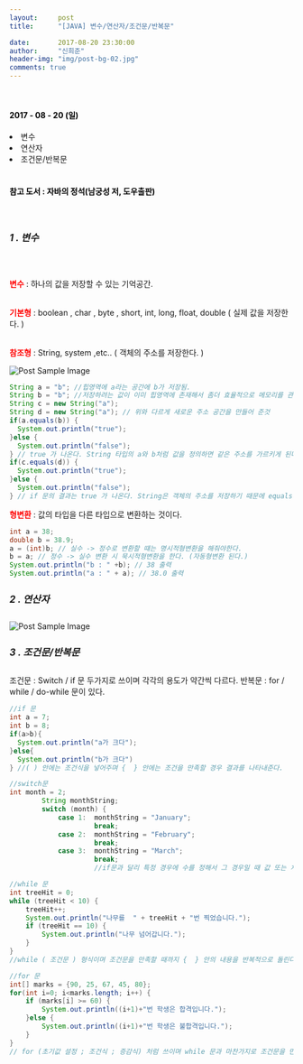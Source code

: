 ```yaml
---
layout:     post
title:      "[JAVA] 변수/연산자/조건문/반복문"

date:       2017-08-20 23:30:00
author:     "신희준"
header-img: "img/post-bg-02.jpg"
comments: true
---
```

<br>
<H4 style ="font-weight:bold; color : black">2017 - 08 - 20 (일)</H4>
<li>변수</li>
<li>연산자</li>
<li>조건문/반복문</li>

<br>
<H4 style ="font-weight:bold; color:black;">참고 도서 : 자바의 정석(남궁성 저, 도우출판)</H4>
<br>

<h5 style = "font-size: 17px; font-weight : bold;">1 . 변수</h5>
<br>
<p>
<b style="color:red">변수</b> : 하나의 값을 저장할 수 있는 기억공간.
<br><br>


<b style="color:red">기본형</b> : boolean , char , byte , short, int, long, float, double ( 실제 값을 저장한다. )

<br>
<b style="color:red">참조형</b> : String, system ,etc.. ( 객체의 주소를 저장한다. )
<br>

</p>

<img src="{{ site.baseurl }}/img/bv.JPG" alt="Post Sample Image">


~~~java
String a = "b"; //힙영역에 a라는 공간에 b가 저장됨.
String b = "b"; //저장하려는 값이 이미 힙영역에 존재해서 좀더 효율적으로 메모리를 관리하기위해서 같은 주소를 가르키는 듯.
String c = new String("a");
String d = new String("a"); // 위와 다르게 새로운 주소 공간을 만들어 준것
if(a.equals(b)) {
  System.out.println("true");
}else {
  System.out.println("false");
} // true 가 나온다. String 타입의 a와 b처럼 값을 정의하면 같은 주소를 가르키게 된다. "==" 으로 비교해도 true 가 나온다.
if(c.equals(d)) {
  System.out.println("true");
}else {
  System.out.println("false");
} // if 문의 결과는 true 가 나온다. String은 객체의 주소를 저장하기 때문에 equals 로 비교해야한다. 서로다른 주소를 만들어 주었기에 "=="으로 비교하면 false가 나온다.
~~~


<p>
<b style="color: red;">형변환</b> : 값의 타입을 다른 타입으로 변환하는 것이다.
</p>

~~~java
int a = 38;
double b = 38.9;
a = (int)b; // 실수 -> 정수로 변환할 떄는 명시적형변환을 해줘야한다.
b = a; // 정수 -> 실수 변환 시 묵시적형변환을 한다. (자동형변환 된다.)
System.out.println("b : " +b); // 38 출력
System.out.println("a : " + a); // 38.0 출력
~~~

<h5 style = "font-size: 17px; font-weight : bold;">2 . 연산자</h5>


<img src="{{ site.baseurl }}/img/op.JPG" alt="Post Sample Image">

<BR>
<h5 style = "font-size: 17px; font-weight : bold;">3 . 조건문/반복문</h5>

<p>
조건문 : Switch / if 문 두가지로 쓰이며 각각의 용도가 약간씩 다르다.
반복문 : for / while / do-while 문이 있다.
</p>

~~~java
//if 문
int a = 7;
int b = 8;
if(a>b){
  System.out.println("a가 크다");
}else{
  System.out.println("b가 크다")
} //( ) 안에는 조건식을 넣어주며 {  } 안에는 조건을 만족할 경우 결과를 나타내준다.
~~~

~~~java
//switch문
int month = 2;
        String monthString;
        switch (month) {
            case 1:  monthString = "January";
                     break;
            case 2:  monthString = "February";
                     break;
            case 3:  monthString = "March";
                     break;
                     //if문과 달리 특정 경우에 수를 정해서 그 경우일 때 값 또는 처리를 반환해주는 방식이다.
~~~


~~~java
//while 문
int treeHit = 0;
while (treeHit < 10) {
    treeHit++;
    System.out.println("나무를  " + treeHit + "번 찍었습니다.");
    if (treeHit == 10) {
        System.out.println("나무 넘어갑니다.");
    }
}
//while ( 조건문 ) 형식이며 조건문을 만족할 때까지 {  } 안의 내용을 반복적으로 돌린다.
~~~


~~~java
//for 문
int[] marks = {90, 25, 67, 45, 80};
for(int i=0; i<marks.length; i++) {
    if (marks[i] >= 60) {
        System.out.println((i+1)+"번 학생은 합격입니다.");
    }else {
        System.out.println((i+1)+"번 학생은 불합격입니다.");
    }
}
// for (초기값 설정 ; 조건식 ; 증감식) 처럼 쓰이며 while 문과 마찬가지로 조건문을 만족하지 않을 때 까지 {  } 안의 내용을 반복적으로 돌린다.
~~~
